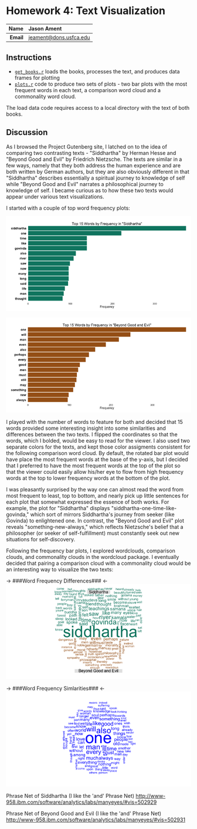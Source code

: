 Homework 4: Text Visualization
==============================

| **Name**  | Jason Ament  |
|----------:|:-------------|
| **Email** | jeament@dons.usfca.edu |

## Instructions ##

- [`get_books.r`](get_books.r) loads the books, processes the text, and produces data frames for plotting
- [`plots.r`](plots.r) code to produce two sets of plots - two bar plots with the most frequent words in each text, a comparison word cloud and a commonality word cloud.

The load data code requires access to a local directory with the text of both books.


## Discussion ##

As I browsed the Project Gutenberg site, I latched on to the idea of comparing two contrasting texts - "Siddhartha" by Herman Hesse and "Beyond Good and Evil" by Friedrich Nietzsche.  The texts are similar in a few ways, namely that they both address the human experience and are both written by German authors, but they are also obviously different in that "Siddhartha" describes essentially a spiritual journey to knowledge of self while "Beyond Good and Evil" narrates a philosophical journey to knowledge of self.  I became curious as to how these two texts would appear under various text visualizations.

I started with a couple of top word frequency plots:

![siddhartha frequency plot](SidFreq.png)

![bge frequency plot](BgeFreq.png)


I played with the number of words to feature for both and decided that 15 words provided some interesting insight into some similarities and differences between the two texts.  I flipped the coordinates so that the words, which I bolded, would be easy to read for the viewer.  I also used two separate colors for the texts, and kept those color assigments consistent for the following comparison word cloud.  By default, the rotated bar plot would have place the most frequent words at the base of the y-axis, but I decided that I preferred to have the most frequent words at the top of the plot so that the viewer could easily allow his/her eye to flow from high frequency words at the top to lower frequency words at the bottom of the plot.  

I was pleasantly surprised by the way one can almost read the word from most frequent to least, top to bottom, and nearly pick up little sentences for each plot that somewhat expressed the essence of both works.  For example, the plot for "Siddhartha" displays "siddhartha-one-time-like-govinda," which sort of mirrors Siddhartha's journey from seeker (like Govinda) to enlightened one.  In contrast, the "Beyond Good and Evil" plot reveals "something-new-always," which reflects Nietzsche's belief that a philosopher (or seeker of self-fulfillment) must constantly seek out new situations for self-discovery.  

Following the frequency bar plots, I explored wordclouds, comparison clouds, and commonality clouds in the wordcloud package.  I eventually decided that pairing a comparison cloud with a commonality cloud would be an interesting way to visualize the two texts:

-> ###Word Frequency Differences###  <-
![comparison cloud](comp_cloud.png)

-> ###Word Frequency Simlarities###  <-
![commonality](commonality.png)




Phrase Net of Siddhartha (I like the 'and' Phrase Net)
http://www-958.ibm.com/software/analytics/labs/manyeyes/#vis=502929

Phrase Net of Beyond Good and Evil (I like the 'and' Phrase Net)
http://www-958.ibm.com/software/analytics/labs/manyeyes/#vis=502931

